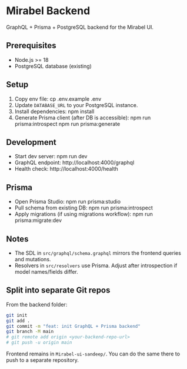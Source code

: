 # Mirabel Backend

GraphQL + Prisma + PostgreSQL backend for the Mirabel UI.

## Prerequisites

- Node.js >= 18
- PostgreSQL database (existing)

## Setup

1. Copy env file:
   cp .env.example .env
2. Update `DATABASE_URL` to your PostgreSQL instance.
3. Install dependencies:
   npm install
4. Generate Prisma client (after DB is accessible):
   npm run prisma:introspect
   npm run prisma:generate

## Development

- Start dev server:
  npm run dev
- GraphQL endpoint: http://localhost:4000/graphql
- Health check: http://localhost:4000/health

## Prisma

- Open Prisma Studio:
  npm run prisma:studio
- Pull schema from existing DB:
  npm run prisma:introspect
- Apply migrations (if using migrations workflow):
  npm run prisma:migrate:dev

## Notes

- The SDL in `src/graphql/schema.graphql` mirrors the frontend queries and mutations.
- Resolvers in `src/resolvers` use Prisma. Adjust after introspection if model names/fields differ.

## Split into separate Git repos

From the backend folder:

```bash
git init
git add .
git commit -m "feat: init GraphQL + Prisma backend"
git branch -M main
# git remote add origin <your-backend-repo-url>
# git push -u origin main
```

Frontend remains in `Mirabel-ui-sandeep/`. You can do the same there to push to a separate repository.



